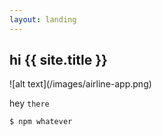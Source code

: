 ```yaml
---
layout: landing
---
```


## hi {{ site.title }}

<div style="width:50%" markdown="true">
![alt text](/images/airline-app.png)
</div>

hey `there`

```
$ npm whatever
```
